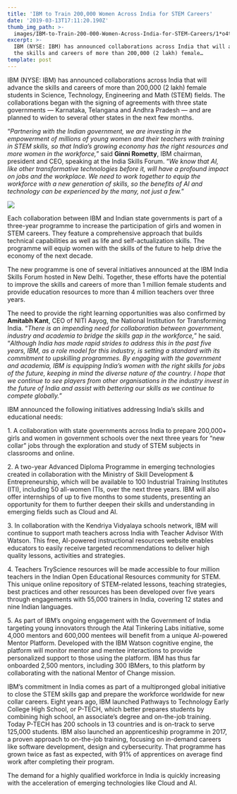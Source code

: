 ```yaml
---
title: 'IBM to Train 200,000 Women Across India for STEM Careers'
date: '2019-03-13T17:11:20.190Z'
thumb_img_path: >-
  images/IBM-to-Train-200-000-Women-Across-India-for-STEM-Careers/1*o4tx_ygFEd4ECyoHFwGEng.jpeg
excerpt: >-
  IBM (NYSE: IBM) has announced collaborations across India that will advance
  the skills and careers of more than 200,000 (2 lakh) female…
template: post
---
```

IBM (NYSE: IBM) has announced collaborations across India that will advance the skills and careers of more than 200,000 (2 lakh) female students in Science, Technology, Engineering and Math (STEM) fields. The collaborations began with the signing of agreements with three state governments — Karnataka, Telangana and Andhra Pradesh — and are planned to widen to several other states in the next few months.

“*Partnering with the Indian government, we are investing in the empowerment of millions of young women and their teachers with training in STEM skills, so that India’s growing economy has the right resources and more women in the workforce,*” said **Ginni Rometty**, IBM chairman, president and CEO, speaking at the India Skills Forum. “*We know that AI, like other transformative technologies before it, will have a profound impact on jobs and the workplace. We need to work together to equip the workforce with a new generation of skills, so the benefits of AI and technology can be experienced by the many, not just a few.*”

![](/images/IBM-to-Train-200-000-Women-Across-India-for-STEM-Careers/1*o4tx_ygFEd4ECyoHFwGEng.jpeg)

Each collaboration between IBM and Indian state governments is part of a three-year programme to increase the participation of girls and women in STEM careers. They feature a comprehensive approach that builds technical capabilities as well as life and self-actualization skills. The programme will equip women with the skills of the future to help drive the economy of the next decade.

The new programme is one of several initiatives announced at the IBM India Skills Forum hosted in New Delhi. Together, these efforts have the potential to improve the skills and careers of more than 1 million female students and provide education resources to more than 4 million teachers over three years.

The need to provide the right learning opportunities was also confirmed by **Amitabh Kant**, CEO of NITI Aayog, the National Institution for Transforming India. “*There is an impending need for collaboration between government, industry and academia to bridge the skills gap in the workforce,*” he said. “*Although India has made rapid strides to address this in the past five years, IBM, as a role model for this industry, is setting a standard with its commitment to upskilling programmes. By engaging with the government and academia, IBM is equipping India’s women with the right skills for jobs of the future, keeping in mind the diverse nature of the country. I hope that we continue to see players from other organisations in the industry invest in the future of India and assist with bettering our skills as we continue to compete globally.*”

IBM announced the following initiatives addressing India’s skills and educational needs:

1\. A collaboration with state governments across India to prepare 200,000+ girls and women in government schools over the next three years for “new collar” jobs through the exploration and study of STEM subjects in classrooms and online.

2\. A two-year Advanced Diploma Programme in emerging technologies created in collaboration with the Ministry of Skill Development & Entrepreneurship, which will be available to 100 Industrial Training Institutes (ITI), including 50 all-women ITIs, over the next three years. IBM will also offer internships of up to five months to some students, presenting an opportunity for them to further deepen their skills and understanding in emerging fields such as Cloud and AI.

3\. In collaboration with the Kendriya Vidyalaya schools network, IBM will continue to support math teachers across India with Teacher Advisor With Watson. This free, AI-powered instructional resources website enables educators to easily receive targeted recommendations to deliver high quality lessons, activities and strategies.

4\. Teachers TryScience resources will be made accessible to four million teachers in the Indian Open Educational Resources community for STEM. This unique online repository of STEM-related lessons, teaching strategies, best practices and other resources has been developed over five years through engagements with 55,000 trainers in India, covering 12 states and nine Indian languages.

5\. As part of IBM’s ongoing engagement with the Government of India targeting young innovators through the Atal Tinkering Labs initiative, some 4,000 mentors and 600,000 mentees will benefit from a unique AI-powered Mentor Platform. Developed with the IBM Watson cognitive engine, the platform will monitor mentor and mentee interactions to provide personalized support to those using the platform. IBM has thus far onboarded 2,500 mentors, including 300 IBMers, to this platform by collaborating with the national Mentor of Change mission.

IBM’s commitment in India comes as part of a multipronged global initiative to close the STEM skills gap and prepare the workforce worldwide for new collar careers. Eight years ago, IBM launched Pathways to Technology Early College High School, or P-TECH, which better prepares students by combining high school, an associate’s degree and on-the-job training. Today P-TECH has 200 schools in 13 countries and is on-track to serve 125,000 students. IBM also launched an apprenticeship programme in 2017, a proven approach to on-the-job training, focusing on in-demand careers like software development, design and cybersecurity. That programme has grown twice as fast as expected, with 91% of apprentices on average find work after completing their program.

The demand for a highly qualified workforce in India is quickly increasing with the acceleration of emerging technologies like Cloud and AI.
